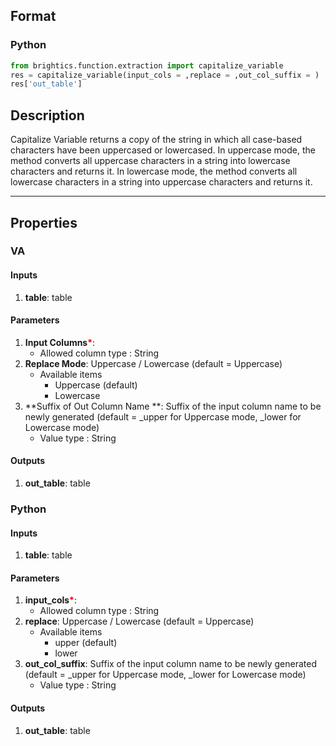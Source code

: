 ## Format
### Python
```python
from brightics.function.extraction import capitalize_variable
res = capitalize_variable(input_cols = ,replace = ,out_col_suffix = )
res['out_table']
```

## Description
Capitalize Variable returns a copy of the string in which all case-based characters have been uppercased or lowercased. In uppercase mode, the method converts all uppercase characters in a string into lowercase characters and returns it. In lowercase mode, the method converts all lowercase characters in a string into uppercase characters and returns it.

---

## Properties
### VA
#### Inputs
1. **table**: table

#### Parameters
1. **Input Columns**<b style="color:red">*</b>: 
   - Allowed column type : String
2. **Replace Mode**: Uppercase / Lowercase (default = Uppercase)
   - Available items
      - Uppercase (default)
      - Lowercase 
3. **Suffix of Out Column Name **: Suffix of the input column name to be newly generated (default = _upper for Uppercase mode, _lower for Lowercase mode)
   - Value type : String

#### Outputs
1. **out_table**: table

### Python
#### Inputs
1. **table**: table

#### Parameters
1. **input_cols**<b style="color:red">*</b>: 
   - Allowed column type : String
2. **replace**: Uppercase / Lowercase (default = Uppercase)
   - Available items
      - upper (default)
      - lower
3. **out_col_suffix**: Suffix of the input column name to be newly generated (default = _upper for Uppercase mode, _lower for Lowercase mode)
   - Value type : String

#### Outputs
1. **out_table**: table

